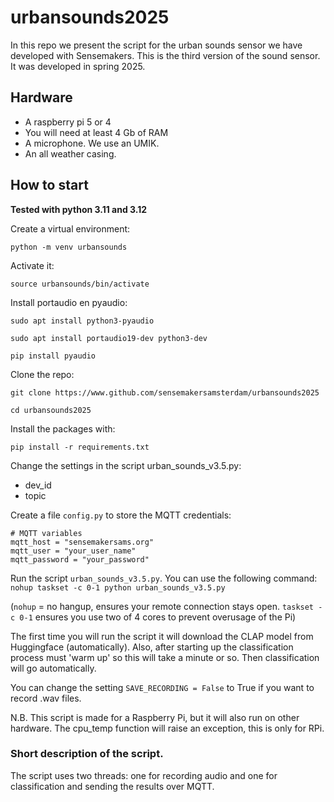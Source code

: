 # urbansounds2025

In this repo we present the script for the urban sounds sensor we have developed with Sensemakers. This is the third version of the sound sensor. It was developed in spring 2025.

## Hardware
- A raspberry pi 5 or 4
-   You will need at least 4 Gb of RAM 
- A microphone. We use an UMIK.
- An all weather casing.

## How to start
**Tested with python 3.11 and 3.12**

Create a virtual environment:

`python -m venv urbansounds`

Activate it:

`source urbansounds/bin/activate`

Install portaudio en pyaudio:

`sudo apt install python3-pyaudio`

`sudo apt install portaudio19-dev python3-dev`

`pip install pyaudio`

Clone the repo:

`git clone https://www.github.com/sensemakersamsterdam/urbansounds2025` 

`cd urbansounds2025`

Install the packages with:

`pip install -r requirements.txt`

Change the settings in the script urban_sounds_v3.5.py: 
- dev_id 
- topic

Create a file  `config.py` to store the MQTT credentials:
```
# MQTT variables 
mqtt_host = "sensemakersams.org"
mqtt_user = "your_user_name"
mqtt_password = "your_password"
```

Run the script `urban_sounds_v3.5.py`. You can use the following command:
`nohup taskset -c 0-1 python urban_sounds_v3.5.py`

(`nohup` = no hangup, ensures your remote connection stays open. `taskset -c 0-1` ensures you use two of 4 cores to prevent overusage of the Pi)

The first time you will run the script it will download the CLAP model from Huggingface (automatically).
Also, after starting up the classification process must 'warm up' so this will take a minute or so. Then classification will go automatically.

You can change the setting `SAVE_RECORDING = False` to True if you want to record .wav files. 

N.B. This script is made for a Raspberry Pi, but it will also run on other hardware. The cpu_temp function will raise an exception, this is only for RPi. 


### Short description of the script.
The script uses two threads: one for recording audio and one for classification and sending the results over MQTT.
